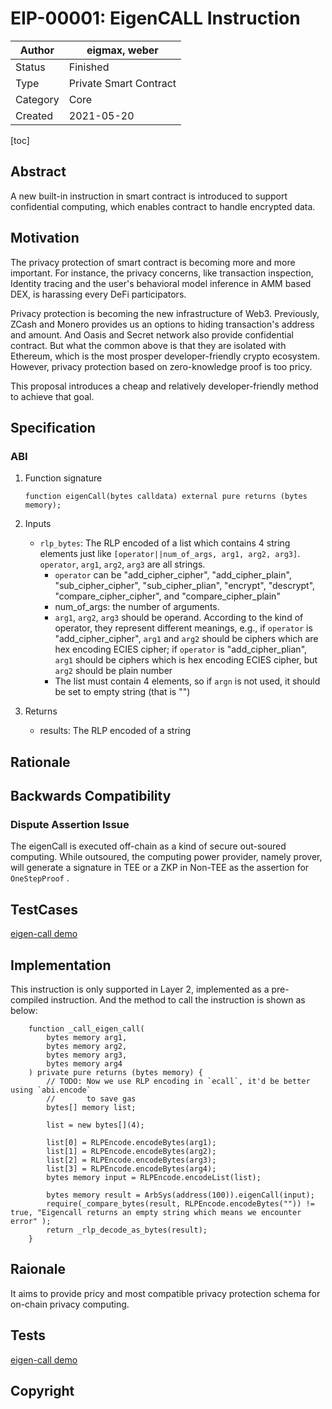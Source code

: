 # EIP-00001: EigenCALL Instruction

| Author   | eigmax, weber          |
| -------- | ---------------------- |
| Status   | Finished              |
| Type     | Private Smart Contract |
| Category | Core                   |
| Created  | 2021-05-20             |

[toc]

## Abstract

A new built-in instruction in smart contract is introduced to support confidential computing, which enables contract to handle encrypted data. 

## Motivation

The privacy protection of smart contract is becoming more and more important. For instance, the privacy concerns, like  transaction inspection, Identity tracing and the user's behavioral model inference in AMM based DEX, is harassing every DeFi participators.



Privacy protection is becoming the new infrastructure of Web3. Previously, ZCash and Monero provides us an options to hiding transaction's address and amount. And Oasis and Secret network also provide confidential contract. But what the common above is that they are isolated with Ethereum, which is the most prosper developer-friendly crypto ecosystem.  However, privacy protection based on zero-knowledge proof is too pricy. 



This proposal introduces a cheap and relatively developer-friendly method to achieve that goal.

## Specification

### ABI
1. Function signature

   ```solidity
   function eigenCall(bytes calldata) external pure returns (bytes memory);
   ```

2. Inputs

   * `rlp_bytes`: The RLP encoded of a list which contains 4 string elements just like `[operator||num_of_args, arg1, arg2, arg3]`. `operator`, `arg1`, `arg2`, `arg3` are all strings.
      - `operator` can be "add_cipher_cipher", "add_cipher_plain", "sub_cipher_cipher", "sub_cipher_plian", "encrypt", "descrypt", "compare_cipher_cipher", and "compare_cipher_plain"
     - num_of_args: the number of arguments.
     - `arg1`, `arg2`, `arg3` should be operand. According to the kind of operator, they represent different meanings, e.g., if `operator` is "add_cipher_cipher", `arg1` and `arg2` should be ciphers which are hex encoding ECIES cipher; if `operator` is "add_cipher_plian", `arg1` should be ciphers which is hex encoding ECIES cipher, but `arg2` should be plain number
     - The list must contain 4 elements, so if `argn` is not used, it should be set to empty string (that is "")

3. Returns

   * results: The RLP encoded of a string



## Rationale

## Backwards Compatibility

### Dispute Assertion Issue

The eigenCall is executed off-chain as a kind of secure out-soured computing. While outsoured, the computing power provider, namely prover, will generate a signature in TEE or a ZKP in Non-TEE as the assertion for `OneStepProof` .

## TestCases

[eigen-call demo](https://github.com/0xEigenLabs/ieigen/blob/main/l2/eigen-tutorials/packages/demo-eigencall/scripts/exec.js)

## Implementation

This instruction is only supported in Layer 2, implemented as a pre-compiled instruction.  And the method to call the instruction is shown as below:

```
    function _call_eigen_call(
        bytes memory arg1,
        bytes memory arg2,
        bytes memory arg3,
        bytes memory arg4
    ) private pure returns (bytes memory) {
        // TODO: Now we use RLP encoding in `ecall`, it'd be better using `abi.encode`
        //       to save gas
        bytes[] memory list;

        list = new bytes[](4);

        list[0] = RLPEncode.encodeBytes(arg1);
        list[1] = RLPEncode.encodeBytes(arg2);
        list[2] = RLPEncode.encodeBytes(arg3);
        list[3] = RLPEncode.encodeBytes(arg4);
        bytes memory input = RLPEncode.encodeList(list);

        bytes memory result = ArbSys(address(100)).eigenCall(input);
        require(_compare_bytes(result, RLPEncode.encodeBytes("")) != true, "Eigencall returns an empty string which means we encounter error" );
        return _rlp_decode_as_bytes(result);
    }
```

## Raionale

It aims to provide pricy and most compatible privacy protection schema for on-chain privacy computing.

## Tests

[eigen-call demo](https://github.com/0xEigenLabs/ieigen/blob/main/l2/eigen-tutorials/packages/demo-eigencall/scripts/exec.js)

## Copyright

